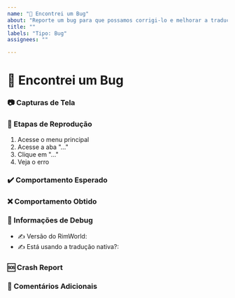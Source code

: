 ```yaml
---
name: "🐛 Encontrei um Bug"
about: "Reporte um bug para que possamos corrigi-lo e melhorar a tradução."
title: ""
labels: "Tipo: Bug"
assignees: ""

---
```


# 🐛 Encontrei um Bug
<!-- 
    Por favor, verifique se o bug já não foi reportado antes e se já não foi corrigido em nossa brach "master".

    Esse template é útil, porém podem ser necessários alguns ajustes para que fique de a cordo com a sua necessidade.

    Sinta-se livre para fazer perguntas ou iniciar uma discussão.
-->

### 📷 Capturas de Tela
<!--
    Se possível, anexe capturas de tela para que possamos identificar mais facilmente o problema em questão.
-->

### 📝 Etapas de Reprodução
<!--
    Descreva detalhadamente o que precisamos fazer para encontrar esse erro. Isso nos facilita a identificar o problema e corrigi-lo mais rapidamente.

    Abaixo estará um exemplo de como esperamos que essa parte seja preenchida.
-->

1. Acesse o menu principal
2. Acesse a aba "..."
3. Clique em "..."
4. Veja o erro


### ✔️ Comportamento Esperado
<!--
    Essa é uma parte opcional, mas é útil para que possamos corrigir o problema mais rapidamente.

    Escreva aqui o que você esperava que acontecesse.
-->

### ❌ Comportamento Obtido
<!---
    Essa é uma parte opcional, mas é útil para que possamos identificar o problema mais rapidamente.

    Escreva aqui o que acontece atualmente.
-->

### 📜 Informações de Debug
<!--
    Escreva aqui sua versão do jogo e se está usando a tradução nativa.

    Abaixo está um exemplo de como esperamos que essa parte seja preenchida.
-->

* ✍️ Versão do RimWorld:
* ✍️ Está usando a tradução nativa?:

### 🆘 Crash Report
<!--
    Não é impossível que tenha algo errado em nossos xml que passou batido pela nossa equipe e resulte em uma tela com erros em vermelho. Verifique se eles estão realmente ligados às traduções e coloque-os aqui se existirem.
-->

### 💬 Comentários Adicionais
<!--
    Caso queira comentar algo a mais, sinta-se a vontade para fazer isso aqui.
-->